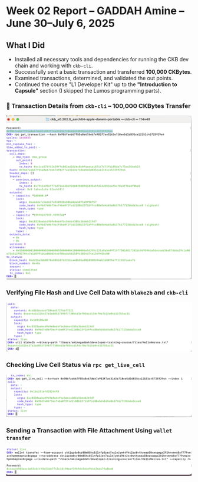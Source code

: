 # Week 02 Report – GADDAH Amine – June 30–July 6, 2025

## What I Did

- Installed all necessary tools and dependencies for running the CKB dev chain and working with `ckb-cli`.
- Successfully sent a basic transaction and transferred **100,000 CKBytes**.
- Examined transactions, determined, and validated the out points.
- Continued the course "L1 Developer Kit" up to the **"Introduction to Capsule"** section (I skipped the Lumos programming parts).

### 🧾 Transaction Details from `ckb-cli` – 100,000 CKBytes Transfer
![Transaction Screenshot 2](./Bildschirmfoto%202025-07-05%20um%2016.56.43.png)

### Verifying File Hash and Live Cell Data with `blake2b` and `ckb-cli`
![Verifying_Data-with_Hash](./Verifying_Data-with_Hash.png)

### Checking Live Cell Status via `rpc get_live_cell`
![Validating_OutPoints](./Validating_OutPoints.png)

### Sending a Transaction with File Attachment Using `wallet transfer`
![Storing Data](./Storing_Data.png)
